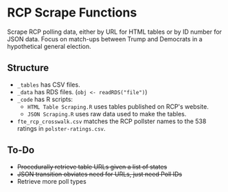 # RCP Scrape Functions
Scrape RCP polling data, either by URL for HTML tables or by ID number for JSON data. Focus on match-ups between Trump and Democrats in a hypothetical general election.

## Structure
- `_tables` has CSV files.
- `_data` has RDS files. (`obj <- readRDS("file")`)
- `_code` has R scripts:
    * `HTML Table Scraping.R` uses tables published on RCP's website.
    * `JSON Scraping.R` uses raw data used to make the tables.
- `fte_rcp_crosswalk.csv` matches the RCP pollster names to the 538 ratings in `polster-ratings.csv`.

## To-Do
- ~~Procedurally retrieve table URLs given a list of states~~
- ~~JSON transition obviates need for URLs, just need Poll IDs~~
- Retrieve more poll types
